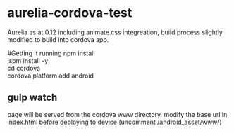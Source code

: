 # aurelia-cordova-test
Aurelia as at 0.12 including animate.css integreation, build process slightly modified to build into cordova app.

#Getting it running
npm install<br/>
jspm install -y<br/>
cd cordova <br/>
cordova platform add android 

gulp watch 
------------------
page will be served from the cordova www directory.
modify the base url in index.html before deploying to device
(uncomment /android_asset/www/)

